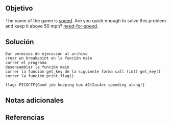 
## Objetivo

The name of the game is [speed](https://www.youtube.com/watch?v=8piqd2BWeGI). Are you quick enough to solve this problem and keep it above 50 mph? [need-for-speed](https://jupiter.challenges.picoctf.org/static/27dd5548b14661f65ce3ac6a8a8f575b/need-for-speed).
## Solución

```
Dar permisos de ejecución al archivo
crear un breakpoint en la función main
correr el programa
desensamblar la función main
correr la función get_key de la siguiente forma call (int) get_key()
correr la función print_flag()

flag: PICOCTF{Good job keeping bus #1f2ac4ec speeding along!}
```

## Notas adicionales

## Referencias